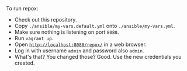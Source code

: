 To run repox:
* Check out this repository.
* Copy `./ansible/my-vars.default.yml` onto `./ansible/my-vars.yml`.
* Make sure nothing is listening on port `8080`.
* Run `vagrant up`.
* Open [`http://localhost:8080/repox/`](http://localhost:8080/repox/ "This link won't work until you follow the above steps.") in a web browser.
* Log in with username `admin` and password also `admin`.
 * What's that?  You changed those?  Good.  Use the new credentials you created.
